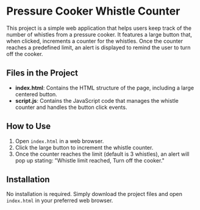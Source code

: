 # Pressure Cooker Whistle Counter

This project is a simple web application that helps users keep track of the number of whistles from a pressure cooker. It features a large button that, when clicked, increments a counter for the whistles. Once the counter reaches a predefined limit, an alert is displayed to remind the user to turn off the cooker.

## Files in the Project

- **index.html**: Contains the HTML structure of the page, including a large centered button.
- **script.js**: Contains the JavaScript code that manages the whistle counter and handles the button click events.

## How to Use

1. Open `index.html` in a web browser.
2. Click the large button to increment the whistle counter.
3. Once the counter reaches the limit (default is 3 whistles), an alert will pop up stating: "Whistle limit reached, Turn off the cooker."

## Installation

No installation is required. Simply download the project files and open `index.html` in your preferred web browser.